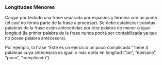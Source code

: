 ### Longitudes Menores

Cargar por teclado una frase separada por espacios y termina con un punto (el cual no forma parte de la frase a procesar). Se debe establecer cuántas palabras de la frase están antecedidas por otra palabra de menor o igual longitud (la primer palabra de la frase nunca podrá ser contabilizada ya que no posee palabra antecesora).

Por ejemplo, la frase “Este es un ejercicio un poco complicado.” tiene 4 palabras cuya antecesora es igual o más corta en longitud (“un”, “ejercicio”, “poco”, “complicado”).